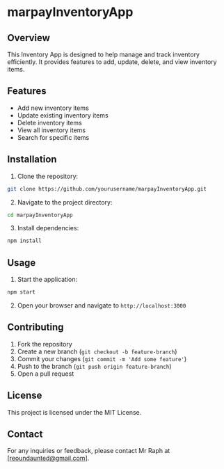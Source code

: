 # marpayInventoryApp

## Overview

This Inventory App is designed to help manage and track inventory efficiently. It provides features to add, update, delete, and view inventory items.

## Features

- Add new inventory items
- Update existing inventory items
- Delete inventory items
- View all inventory items
- Search for specific items

## Installation

1. Clone the repository:

```bash
git clone https://github.com/yourusername/marpayInventoryApp.git
```

2. Navigate to the project directory:

```bash
cd marpayInventoryApp
```

3. Install dependencies:

```bash
npm install
```

## Usage

1. Start the application:

```bash
npm start
```

2. Open your browser and navigate to `http://localhost:3000`

## Contributing

1. Fork the repository
2. Create a new branch (`git checkout -b feature-branch`)
3. Commit your changes (`git commit -m 'Add some feature'`)
4. Push to the branch (`git push origin feature-branch`)
5. Open a pull request

## License

This project is licensed under the MIT License.

## Contact

For any inquiries or feedback, please contact Mr Raph at [reoundaunted@gmail.com].
